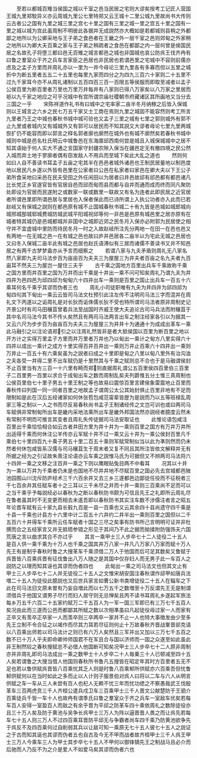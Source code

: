 <!-- { "loadSidebar": true } -->
　　至若以都城百雉当侯国之城以千室之邑当民居之宅则大谬矣按考工记匠人营国王城九里郑駮异义亦云周城九里公七里特郑又云王城十二里公城九里故尚书大传则云古者公之国有九里之城三里之宫七十里之国有三里之城一里之宫五十里之国有一里之城以城为宫此虽周制不明彼此各据并无成説然亦大概如是若都城则县稍之外都鄙之地所以为公卿采地与王子弟之食邑者在王畿之外一层千室之邑则郊甸之外家稍之地所以为卿大夫百乘之家与王子弟之稍疏者之食邑在都鄙之内一层何曾是侯国民居之名故孔子将堕三都曰邑无百雉之城言都邑之城也非国城也哀公防呉王伐齐冉有曰鲁之羣室众于齐之兵车言家臣之邑居也非民居也若谓邑里之宅城中不容则前儒亦虑及之孟子方里而井周礼亦以一里为一井今毋论三里九里各有多寡而但以五里之城折中为断五里者五五二十五里也每里九家而四分之为四九三百六十家则二十五里不过九千家耳今亦不从周礼诸制以五百四百三百一百限五等侯服而即取至减者以孟子公侯百里为断百里者万里也万里万井每井有八家则已得八万家矣以八万家之里居而袛以九千家之地应之可乎况城中有宫所谓宗庙社稷朝市府藏诸区其所画地又当分去三国之一乎
　　宋陈祥道作礼书有曰城中之宅率家二亩半冬月纳稼之后皆入保城则以王城言之六乡之民七万五千家又士工商在焉则九里之城固不能容然则考工所言九里者乃王之中城也春秋书城中城可验也又孟子三里之城有七里之郭则城外有郭不止九里或者城内又有城城外又有郭可以居民而不知其説又大谬者毋论七里九里两城恢扩仍不能容而即以郭言之释名郭者廓也廓然在城外也有城不廓然矣若春秋书城中城则中城是邑名杜氏明云中城鲁邑在东海廪邱西南何尝是城且入城保城城中之居不知其语始于何人实大不通之言国家守封疆农隙入保当在疆邑定无有撤四境之民公然入城而弃土地于寥廓者偶有窃发敌人不用兵而至城下矣此大乱之道也
　　然则何如曰人自不善读书耳孟子五亩之宅其半在邑邑者城外诸邑也王制民居量地以制邑度地以居民凡乡遂以外皆有邑里在公家者曰公邑在私家者曰家邑在卿大夫以下王公子弟所食采地曰采邑在民夫受田之外任闲田以为居者曰井邑故邱有邱邑都有都邑诸凡比长党正乡官遂官皆有官居自邑而邱而甸而县而都与自井而通而成而终而同凡聚防处即设为官居而民遂附之或数家一联或数里一联故又有名为连者此即民居之近官居者所谓邑里即所谓邑居与里居也入保者保此而已诗所谓上入执公功者亦入此而已若赵岐又有保城之説则在都邑原有城不止国城春秋书城二十有九皆是邑城如城郎城向城邢城郚城郓城费城防城武城平阳城祝邱等何一非邑是邑原有城邑里之居亦原有在城者特其城仍是邑城都城并非国中之城即近郊之民冬月入保亦必附郭为民居使之相守并不宜虚城中里防而待民冬月一时之入故赵岐所注先分两地一在田一在邑也邑又有两地一在无城之邑一在有城之邑也故曰庐井邑居各二亩半以为宅此无城之邑居也又曰冬入保城二亩半此有城之邑居也赵氏语滞似有三居而诸儒不善读书又并不知邑居之有两千古梦梦盍亦从予言而细察之
　　若谓八家与九夫矛盾则周礼无八家名然八家即九夫司马法步百为亩亩百为夫夫三为屋屋三为井夫者百亩之名九夫者九百亩耳不然夫三为屋岂一屋住三夫乎
　　古千乘之国地方百里出兵车千乘故称千乘之国方里而井百里之国为万井而出千乘是十井出一乘不问可知矣周礼乃谓九夫为井四井为邑四邑为邱四邱为甸甸六十四井出车一乘则是百里之国止出兵车一百五十六乘耳何名千乘乎其谬而伪者三也
　　周礼小司徒职唯有九夫为井四井为邱四邱为甸四句其下甸出一乘云云皆司马法文杜预引此注左传不注明司马法三字而混并在周礼文下丙遂以之诟周礼是对长狄而诟侏儒长狄不受也特所谓司马法者原非周制史记齐景公时有司马田穰苴曾着兵法至战国时齐威王使大夫追论古司马兵法而附穰苴于其中名司马法今其书不传乆矣然且有两司马法两言出车之制注经家各引以为据其一又云六尺为步步百为亩亩百为夫夫三为屋屋三为井井十为通通十为成成出革车一乘此马融引之以注论语郑引之以注周礼然皆非是者大抵侯国以百里为断百里之地以开方计之实得万里孟子方里而井万里者万井也乃以甸出一乘计之甸方八里实得六十四井以成出一乘计之成方十里实得百井百井出一乘则万井止百乘六十四井出一乘则万井止一百五十有六乘矣虽为之説者曰成之十里即是甸之八里以甸八里外有治沟洫之夫各受一井得二里不出车赋仍是十里然其与千乘之赋则总不合也于是马融谓侯封不止百里当有方三百一十六里有畸而郑则直据周礼谓公五百里侯四百里伯三百里子二百里男一百里以求合于成甸出车之数而周制乱矣夫列爵惟五分土惟三真周制也公侯百里伯七十里子男五十里王制之等也故易曰震惊百里言建侯象雷震地止百里而春秋传曰列国一同一同者百里之地故孟子谓周公太公其始封俱止百里非地有不足而限制如是此在汉后五经诸家如何休张苞包咸范甯辈皆歴为是説而乃以五等班禄乱周家三等之制以一人之书而尽反易春秋尚书孟子王制诸经传之文岂可训也或曰两司马车赋俱非常制甸所出车是畿内采地法乘所出车是畿外邦国法然亦説经者臆度云然未有常制不明而可推言其变者且周礼失传徒据司马法安取证也
　　此惟论语包咸注百里出千乘恰恰相合如云古者井田方里为井十井为一乘则百里之国方有万井万井所出适得千乘而何休注公羊传亦云军赋十井不过一乘又云十井为一乘公侯封百里凡千乘伯七十里四百九十乘子男五十里二百五十乘则军赋常制似当以此为凖则然而仍未然者何休包咸皆系汉儒与司马穰苴生于周末者又复不同且其所注皆依文解释并无有所据之经为之引证故朱熹注论语亦云车乘之説惟马氏为可据但又不辨两司马法将六十四井一乘之文移之注百井一乘之下则以鹰眼贴兔目两不中看耳
　　况其以十井为一乘以万井为千乘者仍未是也国地不尽井井地不尽赋百里之国必先去宫城都邑陂池园囿山川沈斥防庐经术三千六百余井又去三乡三遂都邑边鄙徒任役而不征税者三千七百余井其任赋车者十之三耳以三千未尽之井而十井一乘则三百乘尚不足而可以之当千乘乎予每説经必以春秋为之断以春秋防书颇为可信且先王之礼即所云周礼尽在鲁者虽其时不无变更而相去未逺吾即以春秋防书其实注车数不涉儒注者言之昭五年论晋车赋有云十家九县长毂九百是一县一百乘也又云其余四十县尚遗守四千乘是十县一千乘也计县方十六里中计二百五十六井约二井半出一乘则百里之国但以二千五百六十井得车千乘所云任车赋者十国之三尽之矣事有防书所己言明明可证并非杜撰而合之五经家言又并无抵牾参错之形见于其间乃不此之据而拗揉附防强饰夫六国荒唐之言以曲求其合不亦过乎
　　其言一乘甲士三人步卒七十二人徒役二十五人是百人供一乘千乘为十万人也千乘之国其井万八家一井凡八万家八万家而赋十万人先王有是制乎春秋时鲁之大搜革车千乘须借二万人于他国而后可足其数矣又鲁赋于呉晋皆八百乘呉晋有征伐鲁出八万人随之是其国中仅存妇人而无男子此一车百人之説防之以理而知其诬也其谬而伪者四也
　　此甸出一乘之司马法文也但其文止有甲士三人步卒七十二人并无徒役二十五人之文惟宋胡安国注春秋谓作邱甲如唐兵法増二十五人为徒役此臆説也又后世兵家言如曹公新书类增徒役二十五人在辎车之下此在司马法旧文原未曽有乃妄自増此而以七万五千之数増至十万反谓先王无是制谓须借兵于他国又谓男子尽行而妇人居守则无忌惮矣且丙不读书耳周礼乡遂起军旅法每乡万五千六百二十五家约赋万二千五百人为一军一国三军即已有三万七千五百人矣况由此而三遂而公邑而都鄙其所赋之数以次相凖虽曰凡起徒役毋过家一人而家有正卒又有羡卒正卒家一人而羡卒则三卒两卒一家并不止一人也特大事徴发由少至多先王立制不令合征之以竭作而尽其力耳若尽征则何止十万故春秋齐晋战鞌晋郤克请以八百乘出师若以司马法计之则已有六万人矣然且三军并出又加以三万七千五百之数不已十万人乎夫即命卿帅师国君不在军且合与国以济师而一国之众遂至如此虽此非王制然较之春秋搜赋总不必借人他国断可知矣况甲士三人步卒七十二人原非周制亦并非周礼即司马法成出一乘之数甲士十人步卒二十人毎乗三十人已顿减至四十五人矣若谓鲁之大搜当借人他国则春秋所书鲁凡五搜皆在昭定年其时方百里者五无不足也若以鲁供赋呉晋皆八百乘忧其乏人则是时鲁八百乘邾所供赋亦六百乘吾但忧鲁邾供赋何以在当时如此之多而止以人计则子服景伯对呉人曰将以二车与六人从明言供赋之车一车从三人未尝有百人也杞人无赖不忧三年而忧功缌之不察愚哉武王伐殷革车三百两虎贲三千人齐桓公遣兵戍卫车三百乘甲士三千人晋文公献楚防于王驷介百乘徒兵千皆一车十人也故冉有谓季氏曰鲁之羣室众于齐之兵车一室敌车优矣若每车百人安得一室盈百人而敌之有余乎晋为平邱之防革车四十乘依周礼之数除徒役亦且三十万人矣及防于黄池与吴争长呉甲士三万人为阵以逼晋晋人畏之而让呉先若每车七十五人则三万人不过四百乘耳晋防平邱无与争霸者尚车四千乘乃防黄池欲争先于呉反不及四百乘何过自削弱其兵以让敌可知一乘原无七十五人彼七十五人之説证之于古而知其诞也其谬而伪者五也自古及今无不甲而战者故齐桓甲士三千人呉王甲士三万人今乘车三人为甲士其步卒七十五人不甲何以御锋镝先王之制战马且必介而后驰而人乃反不为之介是爱人不如爱马矣其谬而伪者六也

